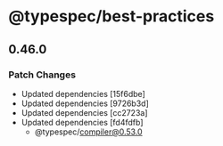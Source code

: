 # @typespec/best-practices

## 0.46.0

### Patch Changes

- Updated dependencies [15f6dbe]
- Updated dependencies [9726b3d]
- Updated dependencies [cc2723a]
- Updated dependencies [fd4fdfb]
  - @typespec/compiler@0.53.0
